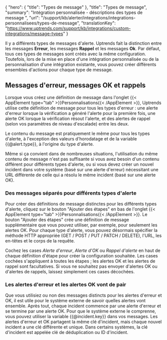 {
"hero": {
"title": "Types de message"
},
"title": "Types de message",
"summary": "Intégration personnalisée - déscriptions des types de message ",
"url": "/support/kb/alerter/integrations/integrations-personnalisees/types-de-message",
"translationKey": "https://www.uptrends.com/support/kb/integrations/custom-integrations/message-types"
}

Il y a différents types de messages d'alerte. Uptrends fait la distinction entre les messages **Erreur**, les messages **Rappel** et les messages **Ok**. Par défaut, tous ces types de messages sont créés avec la même configuration. Toutefois, lors de la mise en place d'une intégration personnalisée ou de la personnalisation d'une intégration existante, vous pouvez créer différents ensembles d'actions pour chaque type de message.

## Messages d'erreur, messages OK et rappels

Lorsque vous créez une définition de message dans l'onglet {{< AppElement type="tab" >}}Personnalisations{{< /AppElement >}}, Uptrends utilise cette définition de message pour tous les types d'erreur : une alerte d'erreur lorsque la vérification a généré l'alerte pour la première fois, une alerte OK lorsque la vérification résout l'alerte, et des alertes de rappel (selon vos paramètres de niveau d'escalade) entre les deux.

Le contenu du message est pratiquement le même pour tous les types d'alerte, à l'exception des valeurs d'horodatage et de la variable {{@alert.type}}, à l'origine du type d'alerte.

Même si ça convient dans de nombreuses situations, l'utilisation du même contenu de message n'est pas suffisante si vous avez besoin d'un contenu différent pour différents types d'alerte, ou si vous devez créer un nouvel incident dans votre système (basé sur une alerte d'erreur) nécessitant une URL différente de celle qui a résolu le même incident (basé sur une alerte OK).

### Des messages séparés pour différents types d'alerte

Pour créer des définitions de message distinctes pour les différents types d'alerte, cliquez sur le bouton "Ajouter des étapes" en bas de l'onglet {{< AppElement type="tab" >}}Personnalisations{{< /AppElement >}}. Le bouton "Ajouter des étapes" crée une définition de message supplémentaire que vous pouvez utiliser, par exemple, pour seulement les alertes OK. Pour chaque type d'alerte, vous pouvez désormais spécifier la méthode HTTP appropriée (GET / POST / PUT / PATCH / DELETE), l'URL, les en-têtes et le corps de la requête.

Cochez les cases *Alerte d'erreur*, *Alerte d'OK* ou *Rappel d'alerte* en haut de chaque définition d'étape pour créer la configuration souhaitée. Les cases cochées s'appliquent à toutes les étapes ; les alertes OK et les alertes de rappel sont facultatives. Si vous ne souhaitez pas envoyer d'alertes OK ou d'alertes de rappels, laissez simplement ces cases décochées.

### Les alertes d'erreur et les alertes OK vont de pair

Que vous utilisiez ou non des messages distincts pour les alertes d'erreur et OK, il est utile pour le système externe de savoir quelles alertes vont ensemble. Après tout, chaque incident commence par une alerte d'erreur et se termine par une alerte OK. Pour que le système externe le comprenne, vous pouvez utiliser la variable {{@incident.key}} dans vos messages. Les alertes d'erreur et OK partagent la même clé d'incident, mais chaque nouvel incident a une clé différente et unique. Dans certains systèmes, la clé d'incident est appelée clé de déduplication ou ID d'incident.
